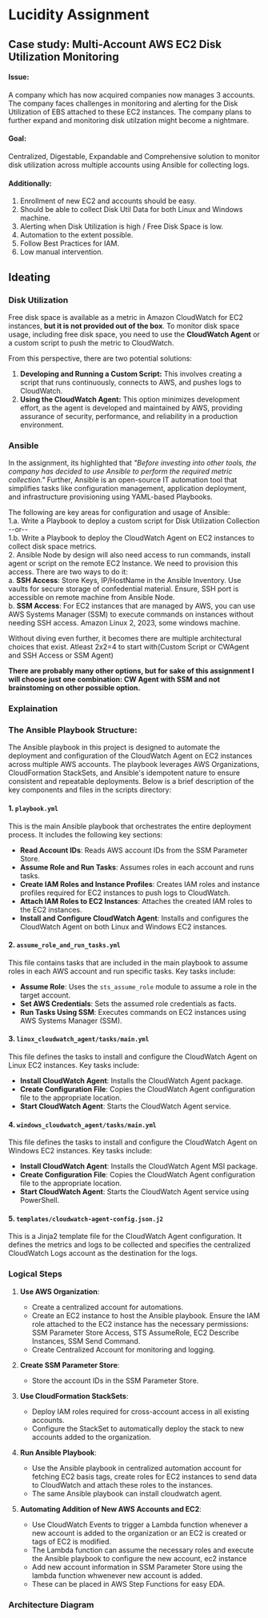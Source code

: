 # Lucidity Assignment
## Case study: Multi-Account AWS EC2 Disk Utilization Monitoring

#### Issue: 
A company which has now acquired companies now manages 3 accounts. The company faces challenges in monitoring and alerting for the Disk Utilization of EBS attached to these EC2 instances. The company plans to further expand and monitoring disk utilzation might become a nightmare.

#### Goal: 
Centralized, Digestable, Expandable and Comprehensive solution to monitor disk utilization across multiple accounts using Ansible for collecting logs.

#### Additionally: 
1. Enrollment of new EC2 and accounts should be easy.
2. Should be able to collect Disk Util Data for both Linux and Windows machine.
3. Alerting when Disk Utilization is high / Free Disk Space is low.
4. Automation to the extent possible.
5. Follow Best Practices for IAM.
6. Low manual intervention.


## Ideating
### Disk Utilization  
Free disk space is available as a metric in Amazon CloudWatch for EC2 instances, **but it is not provided out of the box**. To monitor disk space usage, including free disk space, you need to use the **CloudWatch Agent** or a custom script to push the metric to CloudWatch.

From this perspective, there are two potential solutions:  
1. **Developing and Running a Custom Script:** This involves creating a script that runs continuously, connects to AWS, and pushes logs to CloudWatch.  
2. **Using the CloudWatch Agent:** This option minimizes development effort, as the agent is developed and maintained by AWS, providing assurance of security, performance, and reliability in a production environment.

### Ansible
In the assignment, its highlighted that *"Before investing
into other tools, the company has decided to use Ansible to perform the required metric collection."* Further, Ansible is an open-source IT automation tool that simplifies tasks like configuration management, application deployment, and infrastructure provisioning using YAML-based Playbooks.

The following are key areas for configuration and usage of Ansible:  
1.a. Write a Playbook to deploy a custom script for Disk Utilization Collection  
--or--  
1.b. Write a Playbook to deploy the CloudWatch Agent on EC2 instances to collect disk space metrics.  
2. Ansible Node by design will also need access to run commands, install agent or script on the remote EC2 Instance. We need to provision this access. There are two ways to do it:  
a. **SSH Access**: Store Keys, IP/HostName in the Ansible Inventory. Use vaults for secure storage of confedential material. Ensure, SSH port is accessible on remote machine from Ansible Node.  
b. **SSM Access**: For EC2 instances that are managed by AWS, you can use AWS Systems Manager (SSM) to execute commands on instances without needing SSH access. Amazon Linux 2, 2023, some windows machine.

Without diving even further, it becomes there are multiple architectural choices that exist. Atleast 2x2=4 to start with(Custom Script or CWAgent and SSH Access or SSM Agent)

**There are probably many other options, but for sake of this assignment I will choose just one combination: CW Agent with SSM and not brainstoming on other possible option.**

### Explaination
### The Ansible Playbook Structure:

The Ansible playbook in this project is designed to automate the deployment and configuration of the CloudWatch Agent on EC2 instances across multiple AWS accounts. The playbook leverages AWS Organizations, CloudFormation StackSets, and Ansible's idempotent nature to ensure consistent and repeatable deployments. Below is a brief description of the key components and files in the scripts directory:

#### 1. `playbook.yml`
This is the main Ansible playbook that orchestrates the entire deployment process. It includes the following key sections:
- **Read Account IDs**: Reads AWS account IDs from the SSM Parameter Store.
- **Assume Role and Run Tasks**: Assumes roles in each account and runs tasks.
- **Create IAM Roles and Instance Profiles**: Creates IAM roles and instance profiles required for EC2 instances to push logs to CloudWatch.
- **Attach IAM Roles to EC2 Instances**: Attaches the created IAM roles to the EC2 instances.
- **Install and Configure CloudWatch Agent**: Installs and configures the CloudWatch Agent on both Linux and Windows EC2 instances.

#### 2. `assume_role_and_run_tasks.yml`
This file contains tasks that are included in the main playbook to assume roles in each AWS account and run specific tasks. Key tasks include:
- **Assume Role**: Uses the `sts_assume_role` module to assume a role in the target account.
- **Set AWS Credentials**: Sets the assumed role credentials as facts.
- **Run Tasks Using SSM**: Executes commands on EC2 instances using AWS Systems Manager (SSM).

#### 3. `linux_cloudwatch_agent/tasks/main.yml`
This file defines the tasks to install and configure the CloudWatch Agent on Linux EC2 instances. Key tasks include:
- **Install CloudWatch Agent**: Installs the CloudWatch Agent package.
- **Create Configuration File**: Copies the CloudWatch Agent configuration file to the appropriate location.
- **Start CloudWatch Agent**: Starts the CloudWatch Agent service.

#### 4. `windows_cloudwatch_agent/tasks/main.yml`
This file defines the tasks to install and configure the CloudWatch Agent on Windows EC2 instances. Key tasks include:
- **Install CloudWatch Agent**: Installs the CloudWatch Agent MSI package.
- **Create Configuration File**: Copies the CloudWatch Agent configuration file to the appropriate location.
- **Start CloudWatch Agent**: Starts the CloudWatch Agent service using PowerShell.

#### 5. `templates/cloudwatch-agent-config.json.j2`
This is a Jinja2 template file for the CloudWatch Agent configuration. It defines the metrics and logs to be collected and specifies the centralized CloudWatch Logs account as the destination for the logs.

### Logical Steps

1. **Use AWS Organization**:
   - Create a centralized account for automations.
   - Create an EC2 instance to host the Ansible playbook. Ensure the IAM role attached to the EC2 instance has the necessary permissions: SSM Parameter Store Access, STS AssumeRole, EC2 Describe Instances, SSM Send Command.
   - Create Centralized Account for monitoring and logging.

2. **Create SSM Parameter Store**:
   - Store the account IDs in the SSM Parameter Store.

3. **Use CloudFormation StackSets**:
   - Deploy IAM roles required for cross-account access in all existing accounts.
   - Configure the StackSet to automatically deploy the stack to new accounts added to the organization.

4. **Run Ansible Playbook**:
   - Use the Ansible playbook in centralized automation account for fetching EC2 basis tags, create roles for EC2 instances to send data to CloudWatch and attach these roles to the instances.
   - The same Ansible playbook can install cloudwatch agent.

5. **Automating Addition of New AWS Accounts and EC2**:
    - Use CloudWatch Events to trigger a Lambda function whenever a new account is added to the organization or an EC2 is created or tags of EC2 is modified.
    - The Lambda function can assume the necessary roles and execute the Ansible playbook to configure the new account, ec2 instance
    - Add new account information in SSM Parameter Store using the lambda function whwenever new account is added.
    - These can be placed in AWS Step Functions for easy EDA.




### Architecture Diagram
